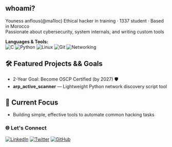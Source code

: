 ## whoami?
Youness anflous(@ma1loc) Ethical hacker in training · 1337 student · Based in Morocco  
Passionate about cybersecurity, system internals, and writing custom tools

**Languages & Tools:**  
![C](https://img.shields.io/badge/C-05122A?style=flat&logo=c&logoColor=white)
![Python](https://img.shields.io/badge/Python-14354C?style=flat&logo=python&logoColor=white)
![Linux](https://img.shields.io/badge/Linux-000000?style=flat&logo=linux&logoColor=white)
![Git](https://img.shields.io/badge/Git-E44C30?style=flat&logo=git&logoColor=white)
![Networking](https://img.shields.io/badge/Networking-004D73?style=flat&logo=wireshark&logoColor=white)
<!-- ![Bash](https://img.shields.io/badge/Bash-121011?style=flat&logo=gnubash&logoColor=white) -->


<!-- --- -->

## 🛠 Featured Projects && Goals
- 2-Year Goal: Become OSCP Certified (by 2027) 🛡️
- **arp_active_scanner** — Lightweight Python network discovery script tool

<!-- --- -->

## 🎯 Current Focus

- Building simple, effective tools to automate common hacking tasks



<!-- --- -->

### 🌐 Let's Connect
[![LinkedIn](https://img.shields.io/badge/LinkedIn-0A66C2?style=flat&logo=linkedin&logoColor=white)](https://www.linkedin.com/in/youness-anflous-80b750257/)
[![Twitter](https://img.shields.io/badge/Twitter-1DA1F2?style=flat&logo=twitter&logoColor=white)](https://x.com/YounessAnflous) 
[![GitHub](https://img.shields.io/badge/GitHub-181717?style=flat&logo=github&logoColor=white)](https://github.com/ma1loc)
